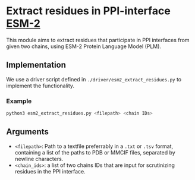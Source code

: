 # Extract residues in PPI-interface [ESM-2](https://github.com/facebookresearch/esm)

This module aims to extract residues that participate in PPI interfaces from given two chains, using ESM-2 Protein Language Model (PLM).  

## Implementation

We use a driver script defined in ```./driver/esm2_extract_residues.py``` to implement the functionality.

### Example

```bash
python3 esm2_extract_residues.py <filepath> <chain IDs>
```

## Arguments

- ```<filepath>```: Path to a textfile preferrably in a ```.txt``` or ```.tsv``` format, containing a list of the paths to PDB or MMCIF files, separated by newline characters. 
- ```<chain_ids>```: a list of two chains IDs that are input for scrutinizing residues in the PPI interface.

